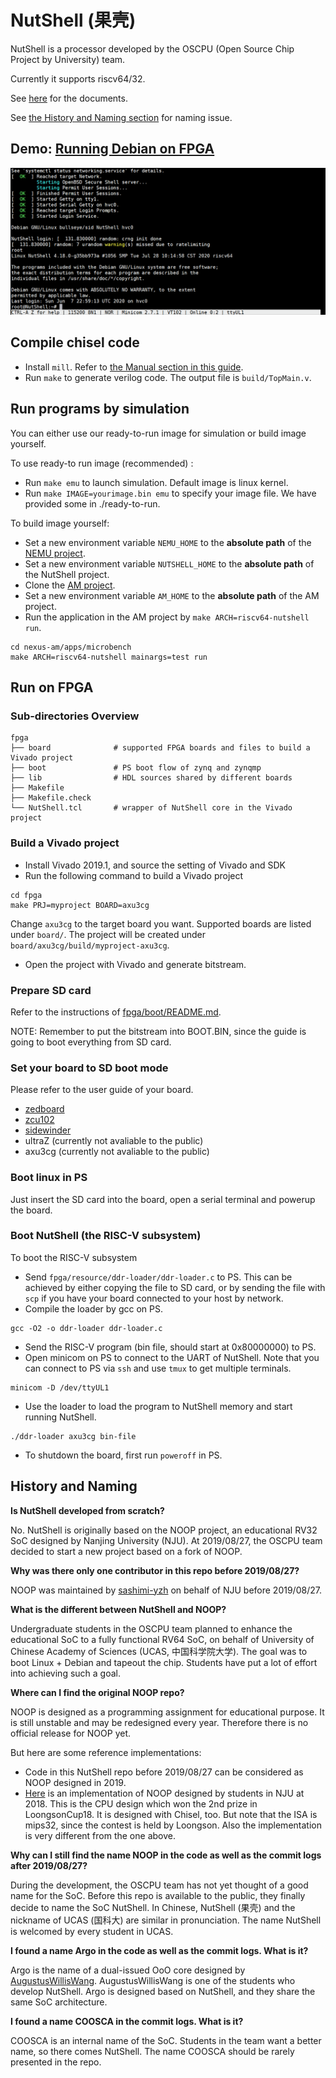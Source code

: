 # NutShell (果壳)

NutShell is a processor developed by the OSCPU (Open Source Chip Project by University) team.

Currently it supports riscv64/32.

See [here](https://github.com/OSCPU/NutShell-doc) for the documents.

See [the History and Naming section](#history) for naming issue.

## Demo: [Running Debian on FPGA](debian_on_fpga.gif)

![](debian_on_fpga.gif)

## Compile chisel code

* Install `mill`. Refer to [the Manual section in this guide][mill].
* Run `make` to generate verilog code. The output file is `build/TopMain.v`.

[mill]: http://lihaoyi.com/mill#manual

## Run programs by simulation

You can either use our ready-to-run image for simulation or build image yourself.

To use ready-to run image (recommended) :

* Run `make emu` to launch simulation. Default image is linux kernel.
* Run `make IMAGE=yourimage.bin emu` to specify your image file. We have provided some in ./ready-to-run.

To build image yourself:

* Set a new environment variable `NEMU_HOME` to the **absolute path** of the [NEMU project](https://github.com/OSCPU/nemu.git).
* Set a new environment variable `NUTSHELL_HOME` to the **absolute path** of the NutShell project.
* Clone the [AM project](https://github.com/OSCPU/nexus-am.git).
* Set a new environment variable `AM_HOME` to the **absolute path** of the AM project.
* Run the application in the AM project by `make ARCH=riscv64-nutshell run`.
```
cd nexus-am/apps/microbench
make ARCH=riscv64-nutshell mainargs=test run
```

## Run on FPGA

### Sub-directories Overview
```
fpga
├── board              # supported FPGA boards and files to build a Vivado project
├── boot               # PS boot flow of zynq and zynqmp
├── lib                # HDL sources shared by different boards
├── Makefile
├── Makefile.check
└── NutShell.tcl       # wrapper of NutShell core in the Vivado project
```

### Build a Vivado project

* Install Vivado 2019.1, and source the setting of Vivado and SDK
* Run the following command to build a Vivado project
```
cd fpga
make PRJ=myproject BOARD=axu3cg
```
Change `axu3cg` to the target board you want. Supported boards are listed under `board/`.
The project will be created under `board/axu3cg/build/myproject-axu3cg`.
* Open the project with Vivado and generate bitstream.

### Prepare SD card

Refer to the instructions of [fpga/boot/README.md](fpga/boot/README.md).

NOTE: Remember to put the bitstream into BOOT.BIN, since the guide is going to boot everything from SD card.

### Set your board to SD boot mode

Please refer to the user guide of your board.
* [zedboard](http://www.zedboard.org/sites/default/files/ZedBoard_HW_UG_v1_1.pdf)
* [zcu102](https://www.xilinx.com/support/documentation/boards_and_kits/zcu102/ug1182-zcu102-eval-bd.pdf)
* [sidewinder](http://sidewinder.fidus.com)
* ultraZ (currently not avaliable to the public)
* axu3cg (currently not avaliable to the public)

### Boot linux in PS

Just insert the SD card into the board, open a serial terminal and powerup the board.

### Boot NutShell (the RISC-V subsystem)

To boot the RISC-V subsystem
* Send `fpga/resource/ddr-loader/ddr-loader.c` to PS.
This can be achieved by either copying the file to SD card,
or by sending the file with `scp` if you have your board connected to your host by network.
* Compile the loader by gcc on PS.
```
gcc -O2 -o ddr-loader ddr-loader.c
```
* Send the RISC-V program (bin file, should start at 0x80000000) to PS.
* Open minicom on PS to connect to the UART of NutShell.
Note that you can connect to PS via `ssh` and use `tmux` to get multiple terminals.
```
minicom -D /dev/ttyUL1
```
* Use the loader to load the program to NutShell memory and start running NutShell.
```
./ddr-loader axu3cg bin-file
```
* To shutdown the board, first run `poweroff` in PS.

## <a name="history"></a> History and Naming

**Is NutShell developed from scratch?**

No.
NutShell is originally based on the NOOP project, an educational RV32 SoC designed by Nanjing University (NJU).
At 2019/08/27, the OSCPU team decided to start a new project based on a fork of NOOP.

**Why was there only one contributor in this repo before 2019/08/27?**

NOOP was maintained by [sashimi-yzh](https://github.com/sashimi-yzh) on behalf of NJU before 2019/08/27.

**What is the different between NutShell and NOOP?**

Undergraduate students in the OSCPU team planned to enhance the educational SoC to a fully functional RV64 SoC,
on behalf of University of Chinese Academy of Sciences (UCAS, 中国科学院大学).
The goal was to boot Linux + Debian and tapeout the chip.
Students have put a lot of effort into achieving such a goal.

**Where can I find the original NOOP repo?**

NOOP is designed as a programming assignment for educational purpose.
It is still unstable and may be redesigned every year.
Therefore there is no official release for NOOP yet.

But here are some reference implementations:
* Code in this NutShell repo before 2019/08/27 can be considered as NOOP designed in 2019.
* [Here](https://github.com/nju-mips/noop-lo) is an implementation of NOOP designed by students in NJU at 2018.
This is the CPU design which won the 2nd prize in LoongsonCup18.
It is designed with Chisel, too.
But note that the ISA is mips32, since the contest is held by Loongson.
Also the implementation is very different from the one above.

**Why can I still find the name NOOP in the code as well as the commit logs after 2019/08/27?**

During the development, the OSCPU team has not yet thought of a good name for the SoC.
Before this repo is available to the public, they finally decide to name the SoC NutShell.
In Chinese, NutShell (果壳) and the nickname of UCAS (国科大) are similar in pronunciation.
The name NutShell is welcomed by every student in UCAS.

**I found a name Argo in the code as well as the commit logs. What is it?**

Argo is the name of a dual-issued OoO core designed by [AugustusWillisWang](https://github.com/AugustusWillisWang).
AugustusWillisWang is one of the students who develop NutShell.
Argo is designed based on NutShell, and they share the same SoC architecture.

**I found a name COOSCA in the commit logs. What is it?**

COOSCA is an internal name of the SoC.
Students in the team want a better name, so there comes NutShell.
The name COOSCA should be rarely presented in the repo.

